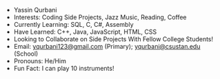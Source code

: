 - Yassin Qurbani
- Interests: Coding Side Projects, Jazz Music, Reading, Coffee
- Currently Learning: SQL, C, C#, Assembly
- Have Learned: C++, Java, JavaScript, HTML, CSS
- Looking to Collaborate on Side Projects With Fellow College Students!
- Email: yqurbani123@gmail.com (Primary); yqurbani@csustan.edu (School)
- Pronouns: He/Him
- Fun Fact: I can play 10 instruments!
